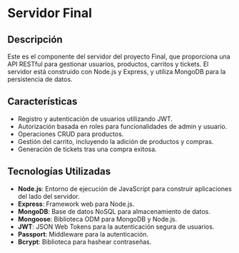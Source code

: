 <!-- server/README.md -->
# Servidor Final

## Descripción

Este es el componente del servidor del proyecto Final, que proporciona una API RESTful para gestionar usuarios, productos, carritos y tickets. El servidor está construido con Node.js y Express, y utiliza MongoDB para la persistencia de datos.

## Características

- Registro y autenticación de usuarios utilizando JWT.
- Autorización basada en roles para funcionalidades de admin y usuario.
- Operaciones CRUD para productos.
- Gestión del carrito, incluyendo la adición de productos y compras.
- Generación de tickets tras una compra exitosa.
  
## Tecnologías Utilizadas

- **Node.js**: Entorno de ejecución de JavaScript para construir aplicaciones del lado del servidor.
- **Express**: Framework web para Node.js.
- **MongoDB**: Base de datos NoSQL para almacenamiento de datos.
- **Mongoose**: Biblioteca ODM para MongoDB y Node.js.
- **JWT**: JSON Web Tokens para la autenticación segura de usuarios.
- **Passport**: Middleware para la autenticación.
- **Bcrypt**: Biblioteca para hashear contraseñas.
